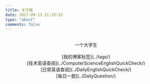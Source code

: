 ```yaml
---
title: 关于我
date: 2017-09-13 21:33:33
type: "about"
comments: false
---
```


</br>


<div align = "center">一个大学生</div>

<div align = "center"></div>

</br>

<div align = "center">[我的博客标签](../tags/)</div>

<div align = "center">[技术英语查阅](../ComputerScienceEnglishQuickCheck/)</div>

<div align = "center">[日常英语查阅](../DailyEnglishQuickCheck/)</div>

<div align = "center">[每日一题](../DailyQuestion/)</div>
